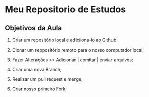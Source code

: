 # Meu Repositorio de Estudos

## Objetivos da Aula

1. Criar um repositório local e adiciiona-lo ao Github

2. Clonar um reppositório remoto para o nosso computador local;

3. Fazer Alterações >> Adicionar | comitar | enviar arquivos;

4. Criar uma nova Branch;

5. Realizar um pull request e merge;

7. Criar nosso primeiro Fork;